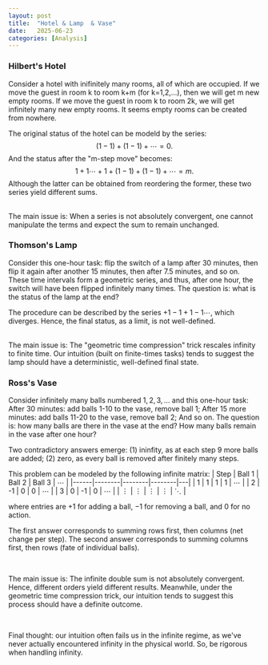 ```yaml
---
layout: post
title:  "Hotel & Lamp  & Vase"
date:   2025-06-23
categories: [Analysis]
---
```

### Hilbert's Hotel
Consider a hotel with inifinitely many rooms, all of which are occupied. If we move the guest in room k to room k+m (for k=1,2,...), then we will get m new empty rooms. 
If we move the guest in room k to room 2k, we will get infinitely many new empty rooms. It seems empty rooms can be created from nowhere. 

The original status of the hotel can be modeld by the series: 
$$
(1-1)+(1-1)+\cdots=0. 
$$ 
And the status after the "m-step move" becomes: 
$$
1+1 \cdots +1 + (1-1) + (1-1) +\cdots = m. 
$$
Although the latter can be obtained from reordering the former, these two series yield different sums. 

<br>
The main issue is: When a series is not absolutely convergent, one cannot manipulate the terms and expect the sum to remain unchanged. 

<br>


### Thomson's Lamp 
Consider this one-hour task: flip the switch of a lamp after 30 minutes, then flip it again after another 15 minutes, then after 7.5 minutes, and so on. These time intervals form a geometric series, and thus, after one hour, the switch will have been flipped infinitely many times. The question is: what is the status of the lamp at the end?

The procedure can be described by the series $+1-1+1-1\cdots$, which diverges. Hence, the final status, as a limit, is not well-defined. 

<br>
The main issue is: The "geometric time compression" trick rescales infinity to finite time. Our intuition (built on finite-times tasks) tends to suggest the lamp should have a deterministic, well-defined final state. 

<br>

### Ross's Vase
Consider infinitely many balls numbered $1, 2, 3, \ldots$ and this one-hour task: After 30 minutes: add balls 1-10 to the vase, remove ball 1; After 15 more minutes: add balls 11-20 to the vase, remove ball 2; And so on. The question is: how many balls are there in the vase at the end? How many balls remain in the vase after one hour?

Two contradictory answers emerge: (1) ininfity, as at each step 9 more balls are added; (2) zero, as every ball is removed after finitely many steps. 

This problem can be modeled by the following infinite matrix:
| Step | Ball 1 | Ball 2 | Ball 3 | ⋯ |
|------|--------|--------|--------|---|
| 1    | 1      | 1      | 1      | ⋯ |
| 2    | -1     | 0      | 0      | ⋯ |
| 3    | 0      | -1     | 0      | ⋯ |
| ⋮    | ⋮      | ⋮      | ⋮      | ⋱ |

where entries are $+1$ for adding a ball, $-1$ for removing a ball, and $0$ for no action.

The first answer corresponds to summing rows first, then columns (net change per step). The second answer corresponds to summing columns first, then rows (fate of individual balls). 

<br>

The main issue is:  The infinite double sum is not absolutely convergent. Hence, different orders yield different results. 
Meanwhile, under the geometric time compression trick, our intuition tends to suggest this process should have a definite outcome. 

<br> 

Final thought: our intuition often fails us in the infinite regime, as we've never actually encountered infinity in the physical world. So, be rigorous when handling infinity. 

